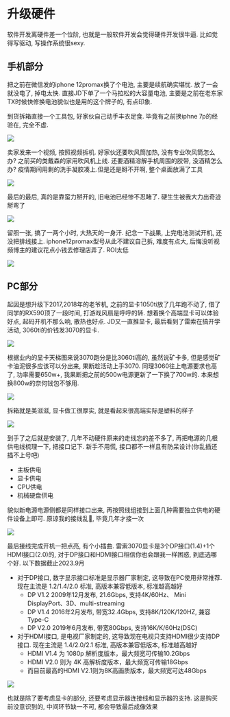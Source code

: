 # 升级硬件
软件开发离硬件差一个位阶, 也就是一般软件开发会觉得硬件开发很牛逼. 比如觉得写驱动, 写操作系统很sexy.

## 手机部分
把之前在微信发的iphone 12promax换了个电池, 主要是续航确实堪忧. 放了一会就没电了, 掉电太快.
直接JD下单了一个马拉松的大容量电池, 主要是之前在老东家TX时候快修换电池貌似也是用的这个牌子的, 有点印象.

到货拆箱直接一个工具包, 好家伙自己动手丰衣足食. 毕竟有之前换iphne 7p的经验在, 完全不虚.

![](https://raw.githubusercontent.com/ManfredHu/manfredHu.github.io/master/images/hardware/phone/IMG_3048.JPG)

卖家发来一个视频, 按照视频拆机. 好家伙还要吹风筒加热, 没有专业吹风筒怎么办? 之前买的类戴森的家用吹风机上线. 还要酒精溶解手机周围的胶带, 没酒精怎么办? 疫情期间用剩的洗手凝胶凑上.但是还是掰不开啊, 整个桌面放满了工具

![](https://raw.githubusercontent.com/ManfredHu/manfredHu.github.io/master/images/hardware/phone/IMG_3049.JPG)

最后的最后, 真的是靠蛮力掰开的, 旧电池已经惨不忍睹了. 硬生生被我大力出奇迹掰弯了

![](https://raw.githubusercontent.com/ManfredHu/manfredHu.github.io/master/images/hardware/phone/IMG_3050.JPG)

留照一张, 搞了一两个小时, 大热天的一身汗. 纪念一下战果, 上完电池测试开机, 还没把排线接上. iphone12promax型号从此不建议自己拆, 难度有点大, 后悔没听视频博主的建议花点小钱去修理店弄了. ROI太低

![](https://raw.githubusercontent.com/ManfredHu/manfredHu.github.io/master/images/hardware/phone/IMG_3051.JPG)

## PC部分

起因是想升级下2017,2018年的老爷机, 之前的显卡1050ti放了几年跑不动了, 借了同学的RX590顶了一段时间, 打游戏风扇是呼呼的转. 想着换个高端显卡可以体验好点, 起码开机不那么响, 散热也好点.
JD又一直推显卡, 最后看到了雷索在搞开学活动, 3060ti的价钱发3070的显卡. 

![](https://raw.githubusercontent.com/ManfredHu/manfredHu.github.io/master/images/hardware/pc/graphics-card-top.jpeg)

根据业内的显卡天梯图来说3070跑分是比3060ti高的, 虽然说矿卡多, 但是感觉矿卡油泥很多应该可以分出来, 果断趁活动上手3070. 同理3060往上电源要求也高了, 功率需要650w+, 我果断把之前的500w电源更新了一下换了700w的. 本来想换800w的奈何钱包不够用.

![](https://raw.githubusercontent.com/ManfredHu/manfredHu.github.io/master/images/hardware/pc/IMG_3023.jpg)

拆箱就是美滋滋, 显卡做工很厚实, 就是看起来很高端实际是塑料的样子

![](https://raw.githubusercontent.com/ManfredHu/manfredHu.github.io/master/images/hardware/pc/IMG_3024.jpg)

到手了之后就是安装了, 几年不动硬件原来的走线忘的差不多了, 再把电源的几根供电线梳理一下, 把接口记下. 新手不用慌, 接口都不一样且有防呆设计(你乱插还插不上号吧)

- 主板供电
- 显卡供电
- CPU供电
- 机械硬盘供电

貌似新电源电源侧都是同样接口出来, 再按照线组接到上面几种需要独立供电的硬件设备上即可. 原谅我的接线乱🙈, 毕竟几年才接一次

![](https://raw.githubusercontent.com/ManfredHu/manfredHu.github.io/master/images/hardware/pc/IMG_3028.JPG)

最后接线完成开机一把点亮, 有个小插曲. 雷索3070显卡是3个DP接口(1.4)+1个HDMI接口(2.0)的, 对于DP接口和HDMI接口相信你也会跟我一样困惑, 到底选哪个好. 以下数据截止2023.9月

- 对于DP接口, 数字显示接口标准是显示器厂家制定, 这导致在PC使用非常推荐. 现在主流是 1.2/1.4/2.0 标准, 高版本兼容低版本, 标准越高越好
  - DP V1.2 2009年12月发布, 21.6Gbps, 支持4K/60Hz、 Mini DisplayPort、3D、multi-streaming 
  - DP V1.4 2016年2月发布, 带宽32.4Gbps, 支持8K/120K/120HZ, 兼容Type-C
  - DP V2.0 2019年6月发布, 带宽80Gbps, 支持16K/K/60Hz(DSC)
- 对于HDMI接口, 是电视厂家制定的, 这导致现在电视只支持HDMI很少支持DP接口. 现在主流是 1.4/2.0/2.1 标准, 高版本兼容低版本, 标准越高越好
  - HDMI V1.4 为 1080p 解析度版本，最大频宽可传输10.2Gbps
  - HDMI V2.0 则为 4K 高解析度版本，最大频宽可传输18Gbps
  - 而目前最高的HDMI V2.1则为8K高画质版本，最大频宽可达48Gbps

![](https://raw.githubusercontent.com/ManfredHu/manfredHu.github.io/master/images/hardware/pc/IMG_3038.JPG)

也就是除了要考虑显卡的部分, 还要考虑显示器连接线和显示器的支持. 这是购买前没意识到的, 中间环节缺一不可, 都会导致最后成像效果







